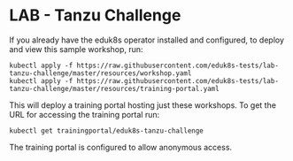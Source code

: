 LAB - Tanzu Challenge
========================

If you already have the eduk8s operator installed and configured, to deploy
and view this sample workshop, run:

```
kubectl apply -f https://raw.githubusercontent.com/eduk8s-tests/lab-tanzu-challenge/master/resources/workshop.yaml
kubectl apply -f https://raw.githubusercontent.com/eduk8s-tests/lab-tanzu-challenge/master/resources/training-portal.yaml
```

This will deploy a training portal hosting just these workshops. To get the
URL for accessing the training portal run:

```
kubectl get trainingportal/eduk8s-tanzu-challenge
```

The training portal is configured to allow anonymous access.
